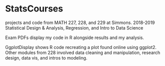 # StatsCourses

projects and code from MATH 227, 228, and 229 at Simmons. 2018-2019
Statistical Design & Analysis, Regression, and Intro to Data Science

Exam PDFs display my code in R alongside results and my analysis.

GgplotDisplay shows R code recreating a plot found online using ggplot2.\
Other modules from 228 involved data cleaning and manipulation, research design, data vis, and intros to modeling. 
